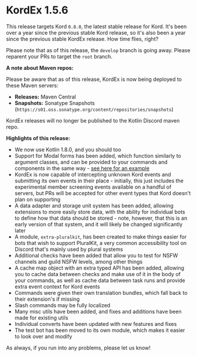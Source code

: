 # KordEx 1.5.6

This release targets Kord `0.8.0`, the latest stable release for Kord. It's been over a year since the previous stable
Kord release, so it's also been a year since the previous stable KordEx release. How time flies, right?

Please note that as of this release, the `develop` branch is going away. Please reparent your PRs to target the `root`
branch.

**A note about Maven repos:**

Please be aware that as of this release, KordEx is now being deployed to these Maven servers:

* **Releases:** Maven Central
* **Snapshots:** Sonatype Snapshots (`https://s01.oss.sonatype.org/content/repositories/snapshots`)

KordEx releases will no longer be published to the Kotlin Discord maven repo.

**Highlights of this release:**

* We now use Kotlin 1.8.0, and you should too
* Support for Modal forms has been added, which function similarly to argument classes, and can be provided to your
  commands and components in the same way - [see here for an example](https://github.com/Kord-Extensions/kord-extensions/blob/root/test-bot/src/main/kotlin/com/kotlindiscord/kord/extensions/testbot/extensions/ModalTestExtension.kt)
* KordEx is now capable of intercepting unknown Kord events and submitting its own events in their place - initially,
  this just includes the experimental member screening events available on a handful of servers, but PRs will be
  accepted for other event types that Kord doesn't plan on supporting
* A data adapter and storage unit system has been added, allowing extensions to more easily store data, with the
  ability for individual bots to define how that data should be stored - note, however, that this is an early version
  of that system, and it will likely be changed significantly later
* A module, `extra-pluralkit`, has been created to make things easier for bots that wish to support PluralKit, a very
  common accessibility tool on Discord that's mainly used by plural systems
* Additional checks have been added that allow you to test for NSFW channels and guild NSFW levels, among other things
* A cache map object with an extra typed API has been added, allowing you to cache data between checks and make use
  of it in the body of your commands, as well as cache data between task runs and provide extra event context for 
  Kord events
* Commands were given their own translation bundles, which fall back to their extension's if missing
* Slash commands may be fully localized
* Many misc utils have been added, and fixes and additions have been made for existing utils
* Individual converts have been updated with new features and fixes
* The test bot has been moved to its own module, which makes it easier to look over and modify

As always, if you run into any problems, please let us know!
